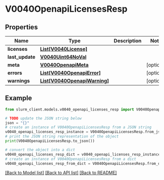 # V0040OpenapiLicensesResp


## Properties

Name | Type | Description | Notes
------------ | ------------- | ------------- | -------------
**licenses** | [**List[V0040License]**](V0040License.md) |  | 
**last_update** | [**V0040Uint64NoVal**](V0040Uint64NoVal.md) |  | 
**meta** | [**V0040OpenapiMeta**](V0040OpenapiMeta.md) |  | [optional] 
**errors** | [**List[V0040OpenapiError]**](V0040OpenapiError.md) |  | [optional] 
**warnings** | [**List[V0040OpenapiWarning]**](V0040OpenapiWarning.md) |  | [optional] 

## Example

```python
from slurm_client.models.v0040_openapi_licenses_resp import V0040OpenapiLicensesResp

# TODO update the JSON string below
json = "{}"
# create an instance of V0040OpenapiLicensesResp from a JSON string
v0040_openapi_licenses_resp_instance = V0040OpenapiLicensesResp.from_json(json)
# print the JSON string representation of the object
print(V0040OpenapiLicensesResp.to_json())

# convert the object into a dict
v0040_openapi_licenses_resp_dict = v0040_openapi_licenses_resp_instance.to_dict()
# create an instance of V0040OpenapiLicensesResp from a dict
v0040_openapi_licenses_resp_from_dict = V0040OpenapiLicensesResp.from_dict(v0040_openapi_licenses_resp_dict)
```
[[Back to Model list]](../README.md#documentation-for-models) [[Back to API list]](../README.md#documentation-for-api-endpoints) [[Back to README]](../README.md)


